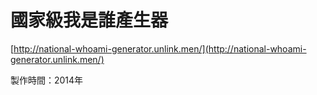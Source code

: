 # 國家級我是誰產生器

[http://national-whoami-generator.unlink.men/](http://national-whoami-generator.unlink.men/)

製作時間：2014年

